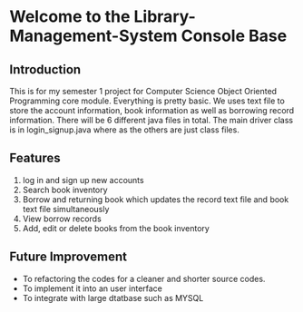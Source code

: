 # Welcome to the Library-Management-System Console Base
## Introduction
This is for my semester 1 project for Computer Science Object Oriented Programming core module. Everything is pretty basic. We uses text file to store the account information, book information as well as borrowing record information. There will be 6 different java files in total. The main driver class is in login_signup.java where as the others are just class files.
## Features
1) log in and sign up new accounts
2) Search book inventory
3) Borrow and returning book which updates the record text file and book text file simultaneously
4) View borrow records 
5) Add, edit or delete books from the book inventory
## Future Improvement
- To refactoring the codes for a cleaner and shorter source codes.
- To implement it into an user interface
- To integrate with large dtatbase such as MYSQL
